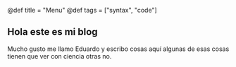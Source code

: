 @def title = "Menu"
@def tags = ["syntax", "code"]

## Hola este es mi blog

Mucho gusto me llamo Eduardo y escribo cosas aquí algunas de esas cosas tienen que ver con ciencia otras no.